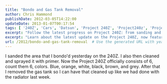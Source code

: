 ```yaml
---
title: "Bondo and Gas Tank Removal"
author: Chris Hammond
publishDate: 2012-03-05T14:22:00
updateDate: 2013-01-07T00:17:54
tags: [ '240Z', 'Cars', 'Datsun', 'Project 240Z', 'Project240z', 'Project240Zcom' ]
excerpt: "Follow the latest progress on Project 240Z: from sanding and primer application to gas tank removal and clean-up."
excerpt: "Learn about the latest update on the Project 240Z, now featuring a total of 6 colors. Follow along as the gas tank gets cleaned up for restoration."
url: /2012/bondo-and-gas-tank-removal  # Use the generated URL with year
---
```

<p>I sanded the area that I bondo'd yesterday on the 240Z. I also then cleaned and sprayed it with primer. Now the Project 240Z officially consists of 6, count them 6, colors. Blue, orange, white, black, brown, and grey. After that I removed the gas tank so I can have that cleaned up like we had done with the radiator last week.  </p>  <object width="425" height="350"><param name="movie" value="https://www.youtube.com/v/7nKCMSlfkio"></param><embed src="https://www.youtube.com/v/7nKCMSlfkio" type="application/x-shockwave-flash" width="425" height="350"></embed></object>

